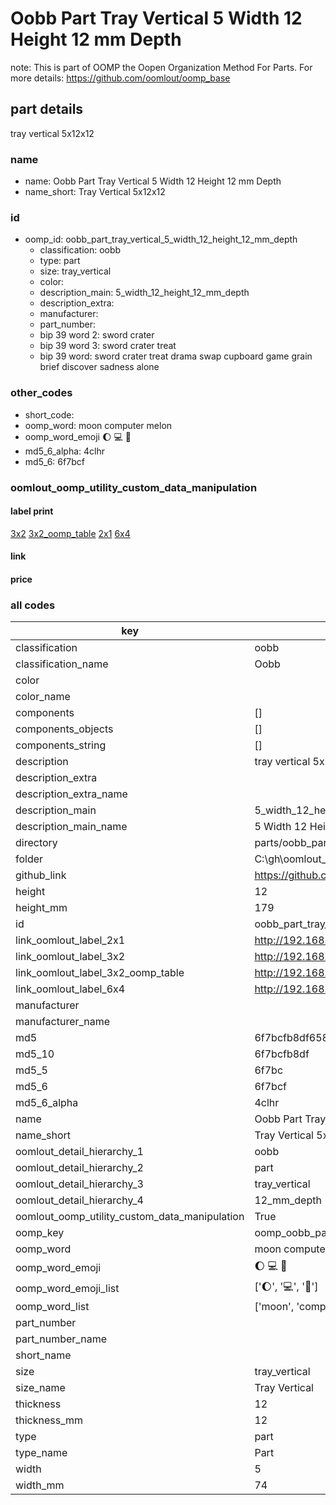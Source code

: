 # Oobb Part Tray Vertical 5 Width 12 Height 12 mm Depth  

note: This is part of OOMP the Oopen Organization Method For Parts. For more details: https://github.com/oomlout/oomp_base

##  part details
  



tray vertical 5x12x12



### name
* name: Oobb Part Tray Vertical 5 Width 12 Height 12 mm Depth
* name_short: Tray Vertical 5x12x12 
### id
* oomp_id: oobb_part_tray_vertical_5_width_12_height_12_mm_depth
  * classification: oobb
  * type: part
  * size: tray_vertical
  * color: 
  * description_main: 5_width_12_height_12_mm_depth
  * description_extra: 
  * manufacturer: 
  * part_number: 
  * bip 39 word 2: sword crater
  * bip 39 word 3: sword crater treat
  * bip 39 word: sword crater treat drama swap cupboard game grain brief discover sadness alone

### other_codes
* short_code: 
* oomp_word: moon computer melon
* oomp_word_emoji :moon: :computer: :melon:
* md5_6_alpha: 4clhr
* md5_6: 6f7bcf






### oomlout_oomp_utility_custom_data_manipulation
#### label print
[3x2](http://192.168.1.245:1112/?label=oomp%204clhr)
[3x2_oomp_table](http://192.168.1.108:1112/?label=oomp%204clhr)
[2x1](http://192.168.1.242:1112/?label=oomp%204clhr)
[6x4](http://192.168.1.55:1112/?label=oomp%204clhr)    

#### link

                              

#### price







### all codes 
| key | value |  
| --- | --- |  
| classification | oobb |  
| classification_name | Oobb |  
| color |  |  
| color_name |  |  
| components | [] |  
| components_objects | [] |  
| components_string | [] |  
| description | tray vertical 5x12x12 |  
| description_extra |  |  
| description_extra_name |  |  
| description_main | 5_width_12_height_12_mm_depth |  
| description_main_name | 5 Width 12 Height 12 mm Depth |  
| directory | parts/oobb_part_tray_vertical_5_width_12_height_12_mm_depth |  
| folder | C:\gh\oomlout_oobb_version_4_generated_parts\parts\oobb_part_tray_vertical_5_width_12_height_12_mm_depth |  
| github_link | https://github.com/oomlout/oomlout_oomp_part_src/tree/main/parts/oobb_part_tray_vertical_5_width_12_height_12_mm_depth |  
| height | 12 |  
| height_mm | 179 |  
| id | oobb_part_tray_vertical_5_width_12_height_12_mm_depth |  
| link_oomlout_label_2x1 | http://192.168.1.242:1112/?label=oomp%204clhr |  
| link_oomlout_label_3x2 | http://192.168.1.245:1112/?label=oomp%204clhr |  
| link_oomlout_label_3x2_oomp_table | http://192.168.1.108:1112/?label=oomp%204clhr |  
| link_oomlout_label_6x4 | http://192.168.1.55:1112/?label=oomp%204clhr |  
| manufacturer |  |  
| manufacturer_name |  |  
| md5 | 6f7bcfb8df658be4d76da423cf8ca6e2 |  
| md5_10 | 6f7bcfb8df |  
| md5_5 | 6f7bc |  
| md5_6 | 6f7bcf |  
| md5_6_alpha | 4clhr |  
| name | Oobb Part Tray Vertical 5 Width 12 Height 12 mm Depth |  
| name_short | Tray Vertical 5x12x12  |  
| oomlout_detail_hierarchy_1 | oobb |  
| oomlout_detail_hierarchy_2 | part |  
| oomlout_detail_hierarchy_3 | tray_vertical |  
| oomlout_detail_hierarchy_4 | 12_mm_depth |  
| oomlout_oomp_utility_custom_data_manipulation | True |  
| oomp_key | oomp_oobb_part_tray_vertical_5_width_12_height_12_mm_depth |  
| oomp_word | moon computer melon |  
| oomp_word_emoji | :moon: :computer: :melon: |  
| oomp_word_emoji_list | [':moon:', ':computer:', ':melon:'] |  
| oomp_word_list | ['moon', 'computer', 'melon'] |  
| part_number |  |  
| part_number_name |  |  
| short_name |  |  
| size | tray_vertical |  
| size_name | Tray Vertical |  
| thickness | 12 |  
| thickness_mm | 12 |  
| type | part |  
| type_name | Part |  
| width | 5 |  
| width_mm | 74 |  
